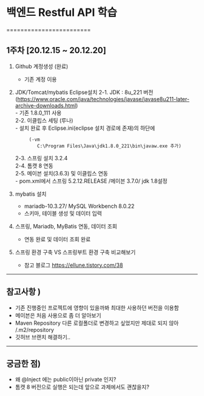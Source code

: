 # 백엔드 Restful API 학습
========================

## 1주차 [20.12.15 ~ 20.12.20]

1. Github 계정생성 (완료)
    + 기존 계정 이용

2. JDK/Tomcat/mybatis Eclipse설치 
    2-1. JDK : 8u_221 버전 (https://www.oracle.com/java/technologies/javase/javase8u211-later-archive-downloads.html)  
          - 기존 1.8.0_111 사용  
    2-2. 이클립스 세팅 (루나)  
          - 설치 완료 후 Eclipse.ini(eclipse 설치 경로에 존재)의 하단에  
          
            (-vm  
               C:\Program Files\Java\jdk1.8.0_221\bin\javaw.exe 추가)  

    2-3. 스프링 설치 3.2.4  
    2-4. 톰캣 8 연동  
    2-5. 메이븐 설치(3.6.3) 및 이클립스 연동  
        - pom.xml에서 스프링 5.2.12.RELEASE /메이븐 3.7.0/ jdk 1.8설정  


 3. mybatis 설치
    + mariadb-10.3.27/ MySQL Workbench 8.0.22
    + 스키마, 테이블 생성 및 데이터 입력
 
 4. 스프링, Mariadb, MyBatis 연동, 데이터 조회
    + 연동 완료 및 데이터 조회 완료
 
 5. 스프링 환경 구축 VS 스프링부트 환경 구축 비교해보기
    + 참고 블로그 https://ellune.tistory.com/38

----------------------------------
## 참고사항 )   
- 기존 진행중인 프로젝트에 영향이 있을까봐 최대한 사용하던 버전을 이용함 
- 메이븐은 처음 사용으로 좀 더 알아보기 
- Maven Repository 다른 로컬폴더로 변경하고 싶었지만 제대로 되지 않아 /.m2/repository 
- 깃허브 브랜치 해결하기..


-------------------------------------

## 궁금한 점)   
- 왜    @Inject 에는 public이아닌   private 인지? 
- 톰캣 8 버전으로 실행은 되는데 앞으로 과제에서도 괜찮을지?




